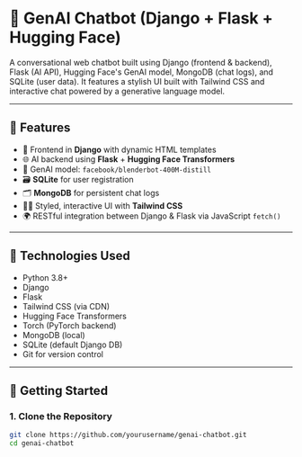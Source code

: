 # 🤖 GenAI Chatbot (Django + Flask + Hugging Face)

A conversational web chatbot built using Django (frontend & backend), Flask (AI API), Hugging Face's GenAI model, MongoDB (chat logs), and SQLite (user data). It features a stylish UI built with Tailwind CSS and interactive chat powered by a generative language model.

---

## 📌 Features

- 🔗 Frontend in **Django** with dynamic HTML templates
- 🌐 AI backend using **Flask** + **Hugging Face Transformers**
- 🧠 GenAI model: `facebook/blenderbot-400M-distill`
- 🗃️ **SQLite** for user registration
- 🗂️ **MongoDB** for persistent chat logs
- 🧑‍💻 Styled, interactive UI with **Tailwind CSS**
- 🌍 RESTful integration between Django & Flask via JavaScript `fetch()`

---

## 🧰 Technologies Used

- Python 3.8+
- Django
- Flask
- Tailwind CSS (via CDN)
- Hugging Face Transformers
- Torch (PyTorch backend)
- MongoDB (local)
- SQLite (default Django DB)
- Git for version control

---

## 🚀 Getting Started

### 1. Clone the Repository

```bash
git clone https://github.com/yourusername/genai-chatbot.git
cd genai-chatbot
